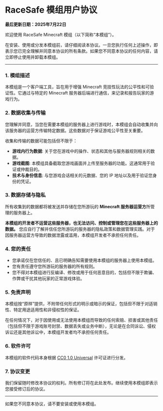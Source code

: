 # RaceSafe 模组用户协议

**最后更新日期：2025年7月22日**

欢迎使用 RaceSafe Minecraft 模组（以下简称“本模组”）。

在安装、使用或分发本模组前，请仔细阅读本协议。一旦您执行任何上述操作，即表示您已完全理解并同意本协议的所有条款。如果您不同意本协议的任何内容，请立即停止使用并卸载本模组。

---

### 1. 模组描述

本模组是一个客户端工具，旨在用于增强 Minecraft 竞技性玩法的公平性和可验证性。它通过与特定的 Minecraft 服务器后端进行通信，来记录和报告玩家的游戏行为。

### 2. 数据收集与传输

您理解并同意，当您在需要本模组的服务器上进行游戏时，本模组会自动收集并向该服务器的运营方传输特定数据。这些数据对于保证游戏公平性至关重要。

收集和传输的数据可能包括但不限于：

*   **游戏内行为数据**: 关于您在游戏中的操作、状态和其他与服务器规则相关的数据。
*   **游戏截图**: 本模组具备截取您游戏画面并上传至服务器的功能。这通常用于验证或仲裁目的。
*   **技术与身份信息**: 与您游戏会话相关的元数据、您的 IP 地址以及用于验证您身份的凭证。

### 3. 数据存储与隐私

所有收集到的数据都将被发送并存储在您所游玩的 **Minecraft 服务器运营方**所管理的服务器上。

**本模组的开发者不运营这些服务器，也无法访问、控制或管理您在这些服务器上的数据。** 您应自行了解并信任您所游玩的服务器的隐私政策和数据管理实践。对于因服务器运营方导致的数据泄露或滥用，本模组开发者不承担任何责任。

### 4. 您的责任

*   您承诺仅在您信任的、且已明确告知需要使用本模组的服务器上使用本模组。
*   您有责任遵守您所游玩的服务器的所有规则。
*   您不得对本模组进行反编译、修改或用于任何恶意目的，包括但不限于欺骗、作弊或干扰其他玩家的正常游戏体验。

### 5. 免责声明

本模组按“原样”提供，不附带任何形式的明示或暗示的保证，包括但不限于对适销性、特定用途适用性和非侵权性的保证。

在任何情况下，对于因使用或无法使用本模组而导致的任何索赔、损害或其他责任（包括但不限于游戏账号封禁、数据丢失或业务中断），无论是在合同诉讼、侵权诉讼还是其他诉讼中，本模组开发者均不承担任何责任。

### 6. 软件许可

本模组的软件代码本身根据 [CC0 1.0 Universal](LICENSE) 许可证进行分发。

### 7. 协议变更

我们保留随时修改本协议的权利。所有修订将在此处发布。继续使用本模组即表示您接受修订后的协议。

---

如果您不同意本协议，请不要安装或使用本模组。
